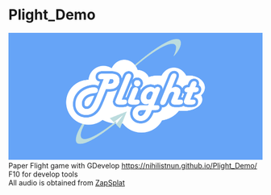 # Plight_Demo
![Plight Logo](resources/Logob.png)
Paper Flight game with GDevelop 
https://nihilistnun.github.io/Plight_Demo/  
F10 for develop tools  
All audio is obtained from [ZapSplat](www.zapsplat.com)
